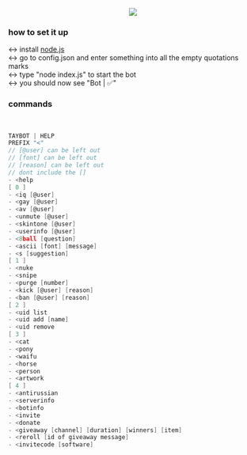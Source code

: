 <p align="center">
  <img src="https://fakeimg.pl/1200x200/?text=taybot%20:)&font=noto">
</p>

### how to set it up
<-> install [node.js](https://nodejs.org)
<br>
<-> go to config.json and enter something into all the empty quotations marks
<br>
<-> type "node index.js" to start the bot
<br>
<-> you should now see "Bot | ✅"

### commands
<br>

```go
TAYBOT | HELP
PREFIX "<"
// [@user] can be left out
// [font] can be left out
// [reason] can be left out
// dont include the []
- <help
[ 0 ]
- <iq [@user]
- <gay [@user]
- <av [@user]
- <unmute [@user]
- <skintone [@user]
- <userinfo [@user]
- <8ball [question]
- <ascii [font] [message]
- <s [suggestion]
[ 1 ]
- <nuke
- <snipe
- <purge [number]
- <kick [@user] [reason]
- <ban [@user] [reason]
[ 2 ]
- <uid list
- <uid add [name]
- <uid remove
[ 3 ]
- <cat
- <pony
- <waifu
- <horse
- <person
- <artwork
[ 4 ]
- <antirussian
- <serverinfo
- <botinfo
- <invite
- <donate
- <giveaway [channel] [duration] [winners] [item]
- <reroll [id of giveaway message]
- <invitecode [software]
```
